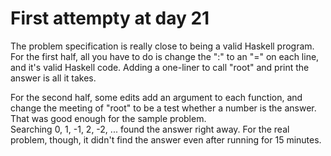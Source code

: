 # First attempty at day 21

The problem specification is really close to being a valid Haskell
program.  For the first half, all you have to do is change the ":"
to an "=" on each line, and it's valid Haskell code.  Adding a
one-liner to call "root" and print the answer is all it takes.

For the second half, some edits add an argument to each function,
and change the meeting of "root" to be a test whether a number
is the answer.  That was good enough for the sample problem.  
Searching 0, 1, -1, 2, -2, ... found the answer right away.
For the real problem, though, it didn't find the answer even
after running for 15 minutes.
